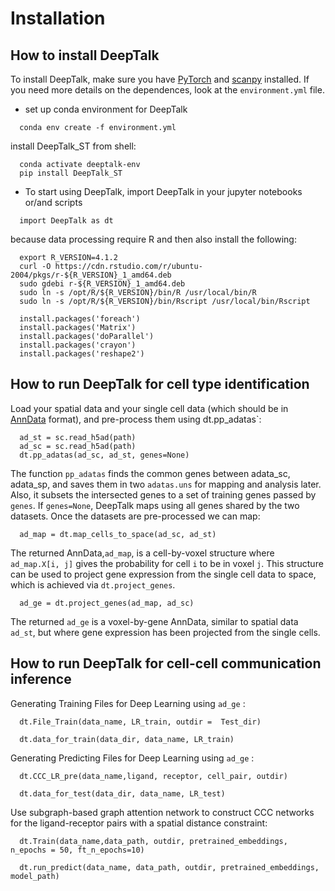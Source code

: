 # Installation
## How to install DeepTalk

To install DeepTalk, make sure you have [PyTorch](https://pytorch.org/) and [scanpy](https://scanpy.readthedocs.io/en/stable/) installed. If you need more details on the dependences, look at the `environment.yml` file.

- set up conda environment for DeepTalk

```
  conda env create -f environment.yml
```

  install DeepTalk_ST from shell:

```
  conda activate deeptalk-env
  pip install DeepTalk_ST
```

- To start using DeepTalk, import DeepTalk in your jupyter notebooks or/and scripts

```
  import DeepTalk as dt
```
because data processing require R and then also install the following:

```
  export R_VERSION=4.1.2
  curl -O https://cdn.rstudio.com/r/ubuntu-2004/pkgs/r-${R_VERSION}_1_amd64.deb
  sudo gdebi r-${R_VERSION}_1_amd64.deb
  sudo ln -s /opt/R/${R_VERSION}/bin/R /usr/local/bin/R
  sudo ln -s /opt/R/${R_VERSION}/bin/Rscript /usr/local/bin/Rscript
  
  install.packages('foreach')
  install.packages('Matrix')
  install.packages('doParallel')
  install.packages('crayon')
  install.packages('reshape2')
```

## How to run DeepTalk for cell type identification

Load your spatial data and your single cell data (which should be in [AnnData](https://anndata.readthedocs.io/en/latest/) format), and pre-process them using dt.pp_adatas`:

```
  ad_st = sc.read_h5ad(path)
  ad_sc = sc.read_h5ad(path)
  dt.pp_adatas(ad_sc, ad_st, genes=None)
```

The function `pp_adatas` finds the common genes between adata_sc, adata_sp, and saves them in two `adatas.uns` for mapping and analysis later. Also, it subsets the intersected genes to a set of training genes passed by `genes`. If `genes=None`, DeepTalk maps using all genes shared by the two datasets. Once the datasets are pre-processed we can map:

```
  ad_map = dt.map_cells_to_space(ad_sc, ad_st)
```

The returned AnnData,`ad_map`, is a cell-by-voxel structure where `ad_map.X[i, j]` gives the probability for cell `i` to be in voxel `j`. This structure can be used to project gene expression from the single cell data to space, which is achieved via `dt.project_genes`.

```
  ad_ge = dt.project_genes(ad_map, ad_sc)
```

The returned `ad_ge` is a voxel-by-gene AnnData, similar to spatial data `ad_st`, but where gene expression has been projected from the single cells. 

## How to run DeepTalk for cell-cell communication inference

Generating Training Files for Deep Learning using `ad_ge` :

```
  dt.File_Train(data_name, LR_train, outdir =  Test_dir)
```
```
  dt.data_for_train(data_dir, data_name, LR_train)
```
Generating Predicting Files for Deep Learning using `ad_ge` :
```
  dt.CCC_LR_pre(data_name,ligand, receptor, cell_pair, outdir)
```
```
  dt.data_for_test(data_dir, data_name, LR_test)
```
Use subgraph-based graph attention network to construct CCC networks for the ligand-receptor pairs with a spatial distance constraint:

```
  dt.Train(data_name,data_path, outdir, pretrained_embeddings, n_epochs = 50, ft_n_epochs=10)
```
```
  dt.run_predict(data_name, data_path, outdir, pretrained_embeddings, model_path)
```

